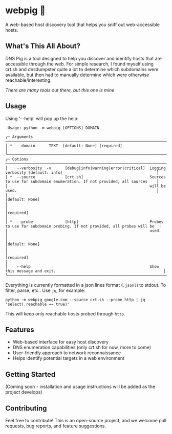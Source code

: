 # webpig 🐷

A web-based host discovery tool that helps you sniff out web-accessible hosts.

## What's This All About?

DNS Pig is a tool designed to help you discover and identify hosts that are accessible through the web. For simple research, I found myself using crt.sh and dnsdumpster quite a lot to determine which subdomains were available, but then had to manually determine which were otherwise reachable/interesting. 

_There are many tools out there, but this one is mine_

## Usage 

Using '--help' will pop up the help:

```
 Usage: python -m webpig [OPTIONS] DOMAIN                                                                                                 
                                                                                                                                          
╭─ Arguments ────────────────────────────────────────────────────────────────────────────────────────────────────────────────────────────╮
│ *    domain      TEXT  [default: None] [required]                                                                                      │
╰────────────────────────────────────────────────────────────────────────────────────────────────────────────────────────────────────────╯
╭─ Options ──────────────────────────────────────────────────────────────────────────────────────────────────────────────────────────────╮
│    --verbosity  -v      [debug|info|warning|error|critical]  Logging verbosity [default: info]                                         │
│ *  --source             [crt.sh]                             Sources to use for subdomain enumeration. If not provided, all sources    │
│                                                              will be used.                                                             │
│                                                              [default: None]                                                           │
│                                                              [required]                                                                │
│ *  --probe              [http]                               Probes to use for subdomain probing. If not provided, all probes will be  │
│                                                              used.                                                                     │
│                                                              [default: None]                                                           │
│                                                              [required]                                                                │
│    --help                                                    Show this message and exit.                                               │
╰────────────────────────────────────────────────────────────────────────────────────────────────────────────────────────────────────────╯
```

Everything is currently formatted in a json lines format (`.jsonl`) to stdout. To filter, parse, etc.. Use `jq`, for example:

```
python -m webpig google.com --source crt.sh --probe http | jq 'select(.reachable == true)'
```

This will keep only reachable hosts probed through `http`.

## Features

- Web-based interface for easy host discovery
- DNS enumeration capabilities (only crt.sh for now, more to come)
- User-friendly approach to network reconnaissance
- Helps identify potential targets in a web environment

## Getting Started

(Coming soon - installation and usage instructions will be added as the project develops)

## Contributing

Feel free to contribute! This is an open-source project, and we welcome pull requests, bug reports, and feature suggestions.
